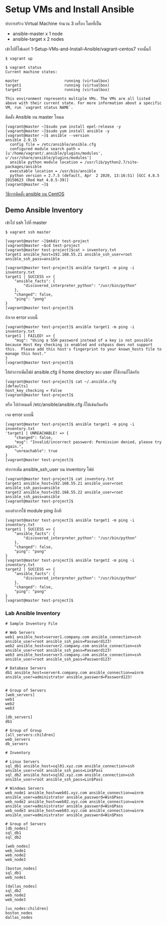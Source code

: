 # Setup VMs and Install Ansible

ทำการสร้าง Virtual Machine จำนวน 3 เครื่อง โดยที่เป็น
- ansible-master x 1 node
- ansible-target  x 2 nodes

เข้าไปที่โฟเดอร์ 1-Setup-VMs-and-Install-Ansible/vagrant-centos7 จากนั้นก็ 
```
$ vagrant up

$ vagrant status
Current machine states:

master                    running (virtualbox)
target1                   running (virtualbox)
target2                   running (virtualbox)

This environment represents multiple VMs. The VMs are all listed
above with their current state. For more information about a specific
VM, run `vagrant status NAME`.
```

ติดตั้ง Ansible บน master โหนด 
```
[vagrant@master ~]$sudo yum install epel-release -y
[vagrant@master ~]$sudo yum install ansible -y
[vagrant@master ~]$ ansible --version
ansible 2.9.15
  config file = /etc/ansible/ansible.cfg
  configured module search path = [u'/home/vagrant/.ansible/plugins/modules', u'/usr/share/ansible/plugins/modules']
  ansible python module location = /usr/lib/python2.7/site-packages/ansible
  executable location = /usr/bin/ansible
  python version = 2.7.5 (default, Apr  2 2020, 13:16:51) [GCC 4.8.5 20150623 (Red Hat 4.8.5-39)]
[vagrant@master ~]$
```
[วิธีการติดตั้ง ansible บน CentOS](https://docs.ansible.com/ansible/latest/installation_guide/intro_installation.html#installing-ansible-on-rhel-centos-or-fedora)

## Demo Ansible Inventory
เข้าไป ssh ไปที่ master 
```
$ vagrant ssh master

[vagrant@master ~]$mkdir test-project
[vagrant@master ~$cd test-project
[vagrant@master test-project]$cat > inventory.txt
target1 ansible_host=192.168.55.21 ansible_ssh_user=root ansible_ssh_pass=ansible

[vagrant@master test-project]$ ansible target1 -m ping -i inventory.txt 
target1 | SUCCESS => {
    "ansible_facts": {
        "discovered_interpreter_python": "/usr/bin/python"
    }, 
    "changed": false, 
    "ping": "pong"
}
[vagrant@master test-project]$
```

ถ้าเจอ error แบบนี้ 
```
[vagrant@master test-project]$ ansible target1 -m ping -i inventory.txt 
target1 | FAILED! => {
    "msg": "Using a SSH password instead of a key is not possible because Host Key checking is enabled and sshpass does not support this.  Please add this host's fingerprint to your known_hosts file to manage this host."
}
[vagrant@master test-project]$
```

ให้ทำการเพิ่มไฟล์​ ansible.cfg ที่ home directory ของ user ที่ใช้งานก็ได้ครับ
```
[vagrant@master test-project]$ cat ~/.ansible.cfg 
[defaults]
host_key_checking = False
[vagrant@master test-project]$ 
```
หรือ ไปกำหนดที่  /etc/ansible/ansible.cfg ก็ได้เช่นกันครับ


เจอ error แบบนี้ 
```
[vagrant@master test-project]$ ansible target1 -m ping -i inventory.txt 
'target1 | UNREACHABLE! => {
    "changed": false, 
    "msg": "Invalid/incorrect password: Permission denied, please try again.", 
    "unreachable": true
}
[vagrant@master test-project]$
```
ทำการเพิ่ม ansible_ssh_user บน inventory ไฟล์
```
[vagrant@master test-project]$ cat inventory.txt 
target1 ansible_host=192.168.55.21 ansible_user=root ansible_ssh_pass=ansible
target2 ansible_host=192.168.55.22 ansible_user=root ansible_ssh_pass=ansible
[vagrant@master test-project]$
```

ลองทำการใช้ module ping อีกที
```
[vagrant@master test-project]$ ansible target1 -m ping -i inventory.txt 
target1 | SUCCESS => {
    "ansible_facts": {
        "discovered_interpreter_python": "/usr/bin/python"
    }, 
    "changed": false, 
    "ping": "pong"
}
[vagrant@master test-project]$ ansible target2 -m ping -i inventory.txt 
target2 | SUCCESS => {
    "ansible_facts": {
        "discovered_interpreter_python": "/usr/bin/python"
    }, 
    "changed": false, 
    "ping": "pong"
}
[vagrant@master test-project]$ 
```

### Lab Ansible Inventory 
```
# Sample Inventory File

# Web Servers
web1 ansible_host=server1.company.com ansible_connection=ssh ansible_user=root ansible_ssh_pass=Password123!
web2 ansible_host=server2.company.com ansible_connection=ssh ansible_user=root ansible_ssh_pass=Password123!
web3 ansible_host=server3.company.com ansible_connection=ssh ansible_user=root ansible_ssh_pass=Password123!

# Database Servers
db1 ansible_host=server4.company.com ansible_connection=winrm ansible_user=administrator ansible_password=Password123!


# Group of Servers
[web_servers]
web1
web2
web3

[db_servers]
db1

# Group of Group 
[all_servers:children]
web_servers
db_servers

```

```
# Inventory

# Linux Servers
sql_db1 ansible_host=sql01.xyz.com ansible_connection=ssh ansible_user=root ansible_ssh_pass=Lin$Pass
sql_db2 ansible_host=sql02.xyz.com ansible_connection=ssh ansible_user=root ansible_ssh_pass=Lin$Pass

# Windows Servers
web_node1 ansible_host=web01.xyz.com ansible_connection=winrm ansible_user=administrator ansible_password=Win$Pass
web_node2 ansible_host=web02.xyz.com ansible_connection=winrm ansible_user=administrator ansible_password=Win$Pass
web_node3 ansible_host=web03.xyz.com ansible_connection=winrm ansible_user=administrator ansible_password=Win$Pass

# Group of Servers
[db_nodes]
sql_db1
sql_db2

[web_nodes]
web_node1
web_node2
web_node3

[boston_nodes]
sql_db1
web_node1

[dallas_nodes]
sql_db2
web_node2
web_node3

[us_nodes:children]
boston_nodes
dallas_nodes

```